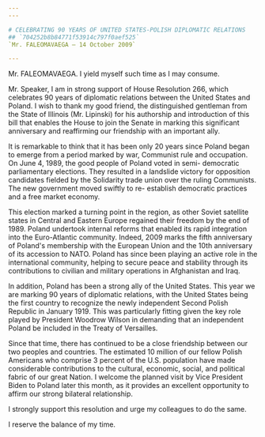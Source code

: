 ```yaml
---
---

# CELEBRATING 90 YEARS OF UNITED STATES-POLISH DIPLOMATIC RELATIONS
## `704252b8b84771f53914c797f0aef525`
`Mr. FALEOMAVAEGA — 14 October 2009`

---
```



Mr. FALEOMAVAEGA. I yield myself such time as I may consume.

Mr. Speaker, I am in strong support of House Resolution 266, which 
celebrates 90 years of diplomatic relations between the United States 
and Poland. I wish to thank my good friend, the distinguished gentleman 
from the State of Illinois (Mr. Lipinski) for his authorship and 
introduction of this bill that enables the House to join the Senate in 
marking this significant anniversary and reaffirming our friendship 
with an important ally.

It is remarkable to think that it has been only 20 years since Poland 
began to emerge from a period marked by war, Communist rule and 
occupation. On June 4, 1989, the good people of Poland voted in semi-
democratic parliamentary elections. They resulted in a landslide 
victory for opposition candidates fielded by the Solidarity trade union 
over the ruling Communists. The new government moved swiftly to re-
establish democratic practices and a free market economy.

This election marked a turning point in the region, as other Soviet 
satellite states in Central and Eastern Europe regained their freedom 
by the end of 1989. Poland undertook internal reforms that enabled its 
rapid integration into the Euro-Atlantic community. Indeed, 2009 marks 
the fifth anniversary of Poland's membership with the European Union 
and the 10th anniversary of its accession to NATO. Poland has since 
been playing an active role in the international community, helping to 
secure peace and stability through its contributions to civilian and 
military operations in Afghanistan and Iraq.

In addition, Poland has been a strong ally of the United States. This 
year we are marking 90 years of diplomatic relations, with the United 
States being the first country to recognize the newly independent 
Second Polish Republic in January 1919. This was particularly fitting 
given the key role played by President Woodrow Wilson in demanding that 
an independent Poland be included in the Treaty of Versailles.

Since that time, there has continued to be a close friendship between 
our two peoples and countries. The estimated 10 million of our fellow 
Polish Americans who comprise 3 percent of the U.S. population have 
made considerable contributions to the cultural, economic, social, and 
political fabric of our great Nation. I welcome the planned visit by 
Vice President Biden to Poland later this month, as it provides an 
excellent opportunity to affirm our strong bilateral relationship.

I strongly support this resolution and urge my colleagues to do the 
same.

I reserve the balance of my time.